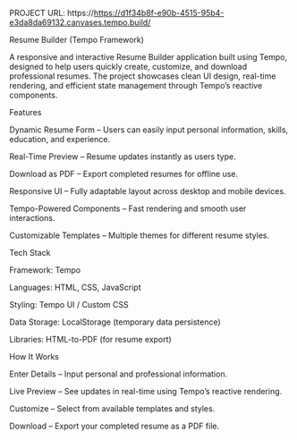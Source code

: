 PROJECT URL: https://https://d1f34b8f-e90b-4515-95b4-e3da8da69132.canvases.tempo.build/

Resume Builder (Tempo Framework)

A responsive and interactive Resume Builder application built using Tempo, designed to help users quickly create, customize, and download professional resumes. The project showcases clean UI design, real-time rendering, and efficient state management through Tempo’s reactive components.

 Features

Dynamic Resume Form – Users can easily input personal information, skills, education, and experience.

Real-Time Preview – Resume updates instantly as users type.

Download as PDF – Export completed resumes for offline use.

Responsive UI – Fully adaptable layout across desktop and mobile devices.

Tempo-Powered Components – Fast rendering and smooth user interactions.

Customizable Templates – Multiple themes for different resume styles.

 Tech Stack

Framework: Tempo

Languages: HTML, CSS, JavaScript

Styling: Tempo UI / Custom CSS

Data Storage: LocalStorage (temporary data persistence)

Libraries: HTML-to-PDF (for resume export)

How It Works

Enter Details – Input personal and professional information.

Live Preview – See updates in real-time using Tempo’s reactive rendering.

Customize – Select from available templates and styles.

Download – Export your completed resume as a PDF file.
